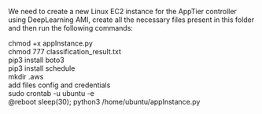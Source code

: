 We need to create a new Linux EC2 instance for the AppTier controller using DeepLearning AMI, create all the necessary files present in this folder and then run the following commands:

chmod +x appInstance.py <br/>
chmod 777 classification_result.txt <br/>
pip3 install boto3 <br/>
pip3 install schedule <br/>
mkdir .aws <br/>
add files config and credentials <br/>
sudo crontab -u ubuntu -e <br/>
@reboot sleep(30); python3 /home/ubuntu/appInstance.py <br/>

